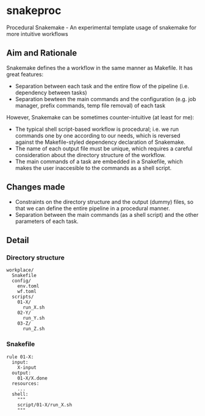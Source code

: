 # snakeproc

Procedural Snakemake - An experimental template usage of snakemake for more intuitive workflows

## Aim and Rationale

Snakemake defines the a workflow in the same manner as Makefile. It has great features:

- Separation between each task and the entire flow of the pipeline (i.e. dependency between tasks)
- Separation bewteen the main commands and the configuration (e.g. job manager, prefix commands, temp file removal) of each task

However, Snakemake can be sometimes counter-intuitive (at least for me):

- The typical shell script-based workflow is procedural; i.e. we run commands one by one according to our needs, which is reversed against the Makefile-styled dependency declaration of Snakemake.
- The name of each output file must be unique, which requires a careful consideration about the directory structure of the workflow.
- The main commands of a task are embedded in a Snakefile, which makes the user inaccesible to the commands as a shell script.

## Changes made

- Constraints on the directory structure and the output (dummy) files, so that we can define the entire pipeline in a procedural manner.
- Separation between the main commands (as a shell script) and the other parameters of each task.

## Detail

### Directory structure

```
workplace/
  Snakefile
  config/
    env.toml
    wf.toml
  scripts/
    01-X/
      run_X.sh
    02-Y/
      run_Y.sh
    03-Z/
      run_Z.sh
```

### Snakefile

```
rule 01-X:
  input:
    X-input
  output:
    01-X/X.done
  resources:
    ...
  shell:
    """
    script/01-X/run_X.sh
    """
```

